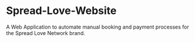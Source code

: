 # Spread-Love-Website
A Web Application to automate manual booking and payment processes for the Spread Love Network brand.
